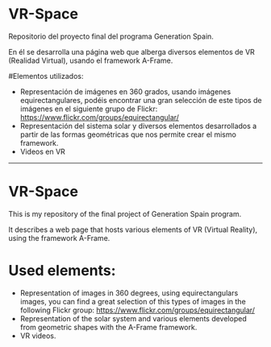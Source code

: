 # VR-Space

Repositorio del proyecto final del programa Generation Spain.

En él se desarrolla una página web que alberga diversos elementos de VR (Realidad Virtual), usando el framework A-Frame.

#Elementos utilizados: 
- Representación de imágenes en 360 grados, usando imágenes equirectangulares, podéis encontrar una gran selección de este tipos de imágenes en el siguiente grupo de Flickr: https://www.flickr.com/groups/equirectangular/
- Representación del sistema solar y diversos elementos desarrollados a partir de las formas geométricas que nos permite crear el mismo framework.
- Videos en VR

------------------------------------------------------------------------------------------------------------------------------------------
# VR-Space

This is my repository of the final project of Generation Spain program.

It describes a web page that hosts various elements of VR (Virtual Reality), using the framework A-Frame.

# Used elements:
- Representation of images in 360 degrees, using equirectangulars images, you can find a great selection of this types of images in the following Flickr group: https://www.flickr.com/groups/equirectangular/
- Representation of the solar system and various elements developed from geometric shapes with the A-Frame framework.
- VR videos.
